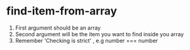 # find-item-from-array

1. First argument should be an array
2. Second argument will be the item you want to find inside you array
3. Remember 'Checking is strict' , e.g number === number
